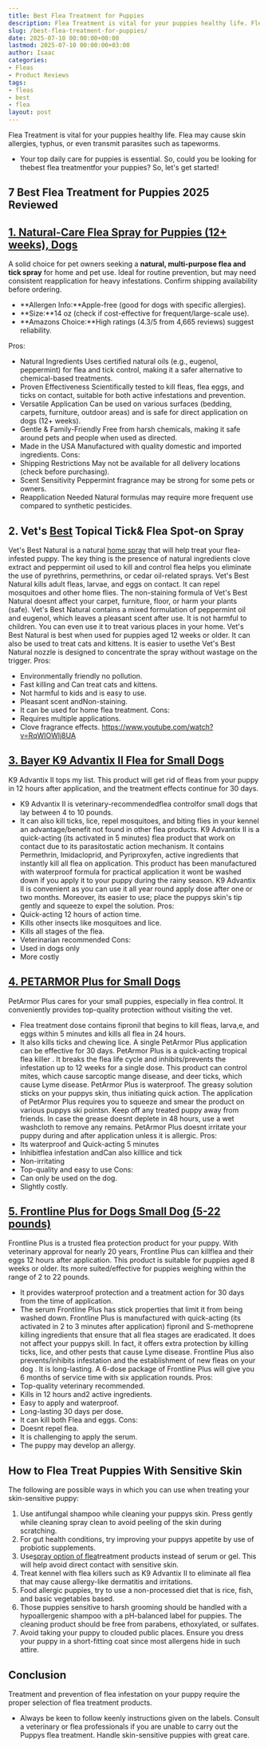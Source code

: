 ```yaml
---
title: Best Flea Treatment for Puppies
description: Flea Treatment is vital for your puppies healthy life. Flea may cause skin allergies, typhus, or even transmit parasites such as tapeworms. - Your top daily...
slug: /best-flea-treatment-for-puppies/
date: 2025-07-10 00:00:00+00:00
lastmod: 2025-07-10 00:00:00+03:00
author: Isaac
categories:
- Fleas
- Product Reviews
tags:
- fleas
- best
- flea
layout: post
---
```

Flea Treatment is vital for your puppies healthy life. Flea may cause skin allergies, typhus, or even transmit parasites such as tapeworms.
- Your top daily care for puppies is essential. So, could you be looking for thebest flea treatmentfor your puppies?
So, let's get started!
## 7 Best Flea Treatment for Puppies 2025 Reviewed
## [1. Natural-Care Flea Spray for Puppies (12+ weeks), Dogs](https://www.amazon.com/dp/B01BWKMV2Q/?tag=p-policy-20)
A solid choice for pet owners seeking a
**natural, multi-purpose flea and tick spray**
for home and pet use. Ideal for routine prevention, but may need consistent reapplication for heavy infestations. Confirm shipping availability before ordering.
- **Allergen Info:**Apple-free (good for dogs with specific allergies).
- **Size:**14 oz (check if cost-effective for frequent/large-scale use).
- **Amazons Choice:**High ratings (4.3/5 from 4,665 reviews) suggest reliability.

Pros:
- Natural Ingredients  Uses certified natural oils (e.g., eugenol, peppermint) for flea and tick control, making it a safer alternative to chemical-based treatments.
- Proven Effectiveness  Scientifically tested to kill fleas, flea eggs, and ticks on contact, suitable for both active infestations and prevention.
- Versatile Application  Can be used on various surfaces (bedding, carpets, furniture, outdoor areas) and is safe for direct application on dogs (12+ weeks).
- Gentle & Family-Friendly  Free from harsh chemicals, making it safe around pets and people when used as directed.
- Made in the USA Manufactured with quality domestic and imported ingredients.
Cons:
- Shipping Restrictions  May not be available for all delivery locations (check before purchasing).
- Scent Sensitivity  Peppermint fragrance may be strong for some pets or owners.
- Reapplication Needed Natural formulas may require more frequent use compared to synthetic pesticides.
## **2. Vet's [Best](https://pestpolicy.com/best-flea-collar-for-dogs/) Topical Tick& Flea  Spot-on Spray**
Vet's Best Natural is a natural
[home spray](https://pestpolicy.com/best-flea-spray-for-home/)
that will help treat your flea-infested puppy.
The key thing is the presence of natural ingredients clove extract and peppermint oil used to kill and control flea helps you eliminate the use of pyrethrins, permethrins, or cedar oil-related sprays.
Vet's Best Natural kills adult fleas, larvae, and eggs on contact. It can repel mosquitoes and other home flies.
The non-staining formula of Vet's Best Natural doesnt affect your carpet, furniture, floor, or harm your plants (safe).
Vet's Best Natural contains a mixed formulation of peppermint oil and eugenol, which leaves a pleasant scent after use. It is not harmful to children. You can even use it to treat various places in your home.
Vet's Best Natural is best when used for puppies aged 12 weeks or older. It can also be used to treat cats and kittens.
It is easier to usethe Vet's Best Natural nozzle is designed to concentrate the spray without wastage on the trigger.
Pros:
- Environmentally friendly  no pollution.
- Fast killing and Can treat cats and kittens.
- Not harmful to kids and is easy to use.
- Pleasant scent andNon-staining.
- It can be used for home flea treatment.
Cons:
- Requires multiple applications.
- Clove fragrance effects.
https://www.youtube.com/watch?v=RqWIOWlj8UA
## [3. Bayer K9 Advantix II Flea for Small Dogs](https://www.amazon.com/dp/B004QRHRIQ/?tag=p-policy-20)
K9 Advantix II tops my list. This product will get rid of fleas from your puppy in 12 hours after application, and the treatment effects continue for 30 days.
- K9 Advantix II is veterinary-recommendedflea controlfor small dogs that lay between 4 to 10 pounds.
- It can also kill ticks, lice, repel mosquitoes, and biting flies in your kennel  an advantage/benefit not found in other flea products.
K9 Advantix II is a quick-acting (its activated in 5 minutes) flea product that work on contact due to its parasitostatic action mechanism.
It contains Permethrin, Imidacloprid, and Pyriproxyfen, active ingredients that instantly kill all flea on application.
This product has been manufactured with waterproof formula for practical application  it wont be washed down if you apply it to your puppy during the rainy season.
K9 Advantix II is convenient as you can use it all year round  apply dose after one or two months.
Moreover, its easier to use; place the puppys skin's tip gently and squeeze to expel the solution.
Pros:
- Quick-acting  12 hours of action time.
- Kills other insects like mosquitoes and lice.
- Kills all stages of the flea.
- Veterinarian recommended
Cons:
- Used in dogs only
- More costly
## [4. PETARMOR Plus for Small Dogs](https://www.amazon.com/dp/B01N0BZUXO/?tag=p-policy-20)
PetArmor Plus cares for your small puppies, especially in flea control. It conveniently provides top-quality protection without visiting the vet.
- Flea treatment dose contains fipronil that begins to kill fleas, larva,e, and eggs within 5 minutes and kills all flea in 24 hours.
- It also kills ticks and chewing lice. A single PetArmor Plus application can be effective for 30 days.
PetArmor Plus is a quick-acting tropical
flea killer
. It breaks the flea life cycle and inhibits/prevents the infestation up to 12 weeks for a single dose.
This product can control mites, which cause sarcoptic mange disease, and deer ticks, which cause Lyme disease.
PetArmor Plus is waterproof. The greasy solution sticks on your puppys skin, thus initiating quick action.
The application of PetArmor Plus requires you to squeeze and smear the product on various puppys ski pointsn.
Keep off any treated puppy away from friends. In case the grease doesnt deplete in 48 hours, use a wet washcloth to remove any remains.
PetArmor Plus doesnt irritate your puppy during and after application unless it is allergic.
Pros:
- Its waterproof and Quick-acting  5 minutes
- Inhibitflea infestation andCan also killlice and tick
- Non-irritating
- Top-quality and easy to use
Cons:
- Can only be used on the dog.
- Slightly costly.
## [5. Frontline Plus for Dogs Small Dog (5-22 pounds)](https://www.amazon.com/dp/B0002J1FNK/?tag=p-policy-20)
Frontline Plus is a trusted flea protection product for your puppy. With veterinary approval for nearly 20 years, Frontline Plus can killflea and their eggs 12 hours after application.
This product is suitable for puppies aged 8 weeks or older. Its more suited/effective for puppies weighing within the range of 2 to 22 pounds.
- It provides waterproof protection and a treatment action for 30 days from the time of application.
- The serum Frontline Plus has stick properties that limit it from being washed down.
Frontline Plus is manufactured with quick-acting (its activated in 2 to 3 minutes after application) fipronil and S-methoprene killing ingredients that ensure that all flea stages are eradicated.
It does not affect your puppys skill. In fact, it offers extra protection by killing ticks, lice, and other pests that cause Lyme disease.
Frontline Plus also prevents/inhibits infestation and the establishment of new
fleas on your dog
.
It is long-lasting. A 6-dose package of Frontline Plus will give you 6 months of service time with six application rounds.
Pros:
- Top-quality  veterinary recommended.
- Kills in 12 hours and2 active ingredients.
- Easy to apply and waterproof.
- Long-lasting  30 days per dose.
- It can kill both Flea and eggs.
Cons:
- Doesnt repel flea.
- It is challenging to apply the serum.
- The puppy may develop an allergy.
## How to Flea Treat Puppies With Sensitive Skin
The following are possible ways in which you can use when treating your skin-sensitive puppy:
1. Use antifungal shampoo while cleaning your puppys skin. Press gently while cleaning spray clean to avoid peeling of the skin during scratching.
2. For gut health conditions, try improving your puppys appetite by use of probiotic supplements.
3. Use[spray option of flea](https://pestpolicy.com/best-flea-spray-for-yard/)treatment products instead of serum or gel. This will help avoid direct contact with sensitive skin.
4. Treat kennel with flea killers such as K9 Advantix II to eliminate all flea that may cause allergy-like dermatitis and irritations.
5. Food allergic puppies, try to use a non-processed diet that is rice, fish, and basic vegetables based.
6. Those puppies sensitive to harsh grooming should be handled with a hypoallergenic shampoo with a pH-balanced label for puppies. The cleaning product should be free from parabens, ethoxylated, or sulfates.
7. Avoid taking your puppy to clouded public places. Ensure you dress your puppy in a short-fitting coat since most allergens hide in such attire.
## Conclusion
Treatment and prevention of flea infestation on your puppy require the proper selection of flea treatment products.
- Always be keen to follow keenly instructions given on the labels.
Consult a veterinary or flea professionals if you are unable to carry out the Puppys flea treatment. Handle skin-sensitive puppies with great care.